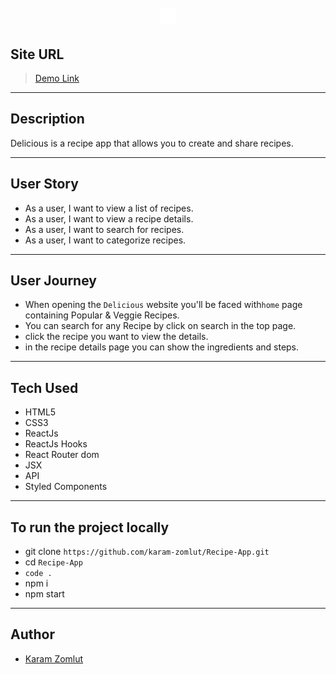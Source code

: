 
## <div align="center">
  <h1 align="center"><a href="https://karam-recipe-app.netlify.app/"><img src="./public/logo.svg" /></a></h1>
</div>


## Site URL

> [Demo Link](https://karam-recipe-app.netlify.app/)

---
## Description
Delicious is a recipe app that allows you to create and share recipes.

---

## User Story

* As a user, I want to view a list of recipes.
* As a user, I want to view a recipe details.
* As a user, I want to search for recipes.
* As a user, I want to categorize recipes.

---
## User Journey <span id="user-journey"></span>

- When opening the `Delicious` website you'll be faced with`home` page containing Popular & Veggie Recipes.
- You can search for any Recipe by click on search in the top page.
- click the recipe you want to view the details.
- in the recipe details page you can show the ingredients and steps.

---

## Tech Used

- HTML5
- CSS3
- ReactJs
- ReactJs Hooks
- React Router dom
- JSX
- API
- Styled Components


---
## To run the project locally

- git clone `https://github.com/karam-zomlut/Recipe-App.git`
- cd `Recipe-App`
- `code .`
- npm i
- npm start

---

## Author

- [Karam Zomlut](https://github.com/karam-zomlut)

